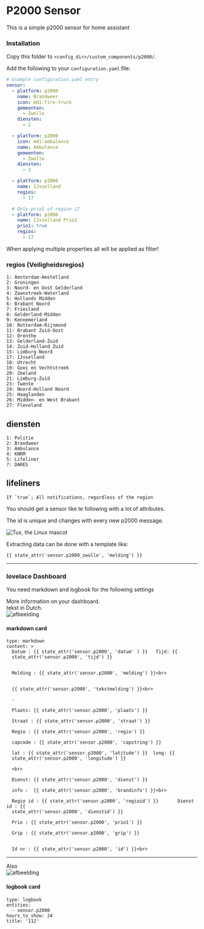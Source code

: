 # P2000 Sensor

This is a simple p2000 sensor for home assistant

### Installation

Copy this folder to `<config_dir>/custom_components/p2000/`.

Add the following to your `configuration.yaml` file:


```yaml
# Example configuration.yaml entry
sensor:
  - platform: p2000
    name: Brandweer
    icon: mdi:fire-truck
    gemeenten:
      - Zwolle
    diensten:
      - 2

  - platform: p2000
    icon: mdi:ambulance
    name: Ambulance
    gemeenten:
      - Zwolle
    diensten:
      - 3

  - platform: p2000
    name: IJsselland
    regios:
      - 17

  # Only prio1 of region 17
  - platform: p2000
    name: IJsselland Prio1
    prio1: true
    regios:
      - 17
```


When applying multiple properties all will be applied as filter!

###  regios (Veiligheidsregios)
```
1: Amsterdam-Amstelland
2: Groningen
3: Noord- en Oost Gelderland
4: Zaanstreek-Waterland
5: Hollands Midden
6: Brabant Noord
7: Friesland
8: Gelderland-Midden
9: Kennemerland
10: Rotterdam-Rijnmond
11: Brabant Zuid-Oost
12: Drenthe
13: Gelderland-Zuid
14: Zuid-Holland Zuid
15: Limburg-Noord
17: IJsselland
18: Utrecht
19: Gooi en Vechtstreek
20: Zeeland
21: Limburg-Zuid
23: Twente
24: Noord-Holland Noord
25: Haaglanden
26: Midden- en West Brabant
27: Flevoland
```
## diensten
```
1: Politie
2: Brandweer
3: Ambulance
4: KNRM
5: Lifeliner
7: DARES
```
## lifeliners
```
If `true`; All notifications, regardless of the region
```


You should get a sensor like te following with a lot of attributes.

The id is unique and changes with every new p2000 message.


![Tux, the Linux mascot](./assets/screenshot01.png)

Extracting data can be done with a template like:

`{{ state_attr('sensor.p2000_zwolle', 'melding') }}`

----------------------------------------------------------------------------------
### lovelace Dashboard

You need markdown and logbook for the following settings

More information on your dashboard.<br> tekst in Dutch.<br>
![afbeelding](./assets/dashboard1.png)

#### markdown card
```
type: markdown
content: >
  Datum : {{ state_attr('sensor.p2000', 'datum' ) }}   Tijd: {{
  state_attr('sensor.p2000', 'tijd') }}


  Melding : {{ state_attr('sensor.p2000', 'melding') }}<br>


  {{ state_attr('sensor.p2000', 'tekstmelding') }}<br>

  -

  Plaats: {{ state_attr('sensor.p2000', 'plaats') }}

  Straat : {{ state_attr('sensor.p2000', 'straat') }} 

  Regio : {{ state_attr('sensor.p2000', 'regio') }}

  capcode : {{ state_attr('sensor.p2000', 'capstring') }}

  lat : {{ state_attr('sensor.p2000', 'latitude') }}  long: {{
  state_attr('sensor.p2000', 'longitude') }}

  <br>

  Dienst: {{ state_attr('sensor.p2000', 'dienst') }}

  info :  {{ state_attr('sensor.p2000', 'brandinfo') }}<br>

  Regio id : {{ state_attr('sensor.p2000', 'regioid') }}       Dienst id : {{
  state_attr('sensor.p2000', 'dienstid') }}

  Prio : {{ state_attr('sensor.p2000', 'prio1') }}

  Grip : {{ state_attr('sensor.p2000', 'grip') }}


  Id nr : {{ state_attr('sensor.p2000', 'id') }}<br>
```
----------------------------------------------------------------------------------
Also <br>
![afbeelding](./assets/dashboard.png)

#### logbook card
```
type: logbook
entities:
  - sensor.p2000
hours_to_show: 24
title: '112'
```
